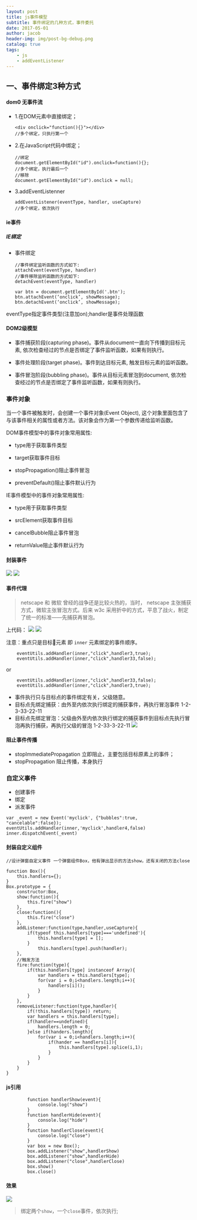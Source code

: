 ```yaml
---
layout: post
title: js事件模型
subtitle: 事件绑定的几种方式，事件委托
date: 2017-05-01
author: jacob
header-img: img/post-bg-debug.png
catalog: true
tags: 
    - js
    - addEventListener
---
```

## 一、事件绑定3种方式
#### dom0 无事件流
 - 1.在DOM元素中直接绑定；
    ```
    <div onclick="function(){}"></div>
    //多个绑定，只执行第一个
    ```
 - 2.在JavaScript代码中绑定；
    ```
    //绑定
    document.getElementById("id").onclick=function(){};
    //多个绑定，执行最后一个
   //移除
    document.getElementById("id").onclick = null;
    ```
 - 3.addEventListenner
    ```
    addEventListener(eventType, handler, useCapture)
    //多个绑定，依次执行
    ``` 
    
#### ie事件

##### IE绑定

- 事件绑定
    ``` 
    //事件绑定监听函数的方式如下:
    attachEvent(eventType, handler)
    //事件移除监听函数的方式如下:
    detachEvent(eventType, handler)
    ```
    ```
    var btn = document.getElementById('.btn');
    btn.attachEvent(‘onclick’, showMessage);
    btn.detachEvent(‘onclick’, showMessage);
    ```
>
eventType指定事件类型(注意加on);handler是事件处理函数

   

#### DOM2级模型
- 事件捕获阶段(capturing phase)。事件从document一直向下传播到目标元素, 依次检查经过的节点是否绑定了事件监听函数，如果有则执行。

- 事件处理阶段(target phase)。事件到达目标元素, 触发目标元素的监听函数。

- 事件冒泡阶段(bubbling phase)。事件从目标元素冒泡到document, 依次检查经过的节点是否绑定了事件监听函数，如果有则执行。
  


### 事件对象
当一个事件被触发时，会创建一个事件对象(Event Object), 这个对象里面包含了与该事件相关的属性或者方法。该对象会作为第一个参数传递给监听函数。

DOM事件模型中的事件对象常用属性:

- type用于获取事件类型

- target获取事件目标

- stopPropagation()阻止事件冒泡

- preventDefault()阻止事件默认行为

IE事件模型中的事件对象常用属性:

- type用于获取事件类型

- srcElement获取事件目标

- cancelBubble阻止事件冒泡

- returnValue阻止事件默认行为

#### 封装事件
![](https://ws4.sinaimg.cn/large/006tNc79ly1fqoth6t57sj31c60s40zm.jpg)
![](https://ws4.sinaimg.cn/large/006tNc79ly1fqoth8x7wdj31fo0tuq7w.jpg)

#### 事件代理

>netscape 和 微软 曾经的战争还是比较火热的，当时， netscape 主张捕获方式，微软主张冒泡方式。后来 w3c 采用折中的方式，平息了战火，制定了统一的标准——先捕获再冒泡。

上代码：
![](https://ws1.sinaimg.cn/large/006tNc79ly1fqotkhyi0fj31be0za46h.jpg)
![](https://ws4.sinaimg.cn/large/006tNc79ly1fqotlp6hoij31cs0qiaic.jpg)

注意：重点只是目标元素 即 `inner` 元素绑定的事件顺序。

```
    eventUtils.addHandler(inner,"click",handler3,true);
    eventUtils.addHandler(inner,"click",handler33,false);
```
 or
```
    eventUtils.addHandler(inner,"click",handler33,false);
    eventUtils.addHandler(inner,"click",handler3,true);
```
- 事件执行只与目标点的事件绑定有关，父级随意。
- 目标点先绑定捕获：由外至内依次执行绑定的捕获事件，再执行冒泡事件 1-2-3-33-22-11
- 目标点先绑定冒泡：父级由外至内依次执行绑定的捕获事件到目标点先执行冒泡再执行捕获，再执行父级的冒泡 1-2-33-3-22-11
![](https://ws2.sinaimg.cn/large/006tNc79ly1fqontdcdszj314c0ewdhm.jpg)
#### 阻止事件传播
-  stopImmediatePropagation 立即阻止，主要包括目标原素上的事件；
-  stopPropagation 阻止传播，本身执行

### 自定义事件
- 创建事件
- 绑定
- 派发事件
```
var _event = new Event('myclick', {"bubbles":true, "cancelable":false});
eventUtils.addHandler(inner,'myclick',handler4,false)
inner.dispatchEvent(_event)

```

#### 封装自定义组件
```
//设计弹窗自定义事件 一个弹窗组件Box，他有弹出显示的方法show，还有关闭的方法close

function Box(){
    this.handlers={};
}
Box.prototype = {
    constructor:Box,
    show:function(){
        this.fire("show")
    },
    close:function(){
        this.fire("close")
    },
    addListener:function(type,handler,useCapture){
        if(typeof this.handlers[type]==='undefined'){
            this.handlers[type] = [];
        }
            this.handlers[type].push(handler);
    },
    //触发方法
    fire:function(type){
        if(this.handlers[type] instanceof Array){
            var handlers = this.handlers[type];
            for(var i = 0;i<handlers.length;i++){
                handlers[i]();
            }
        }
    },
    removeListener:function(type,handler){
        if(!this.handlers[type]) return;
        var handlers = this.handlers[type];
        if(handler==undefined){
            handlers.length = 0;
        }else if(handers.length){
            for(var i = 0;i<handlers.length;i++){
                if(hander == handlers[i]){
                    this.handlers[type].splice(i,1);
                }
            }
        }
    }
}
```

#### js引用

```
        function handlerShow(event){
            console.log("show")
        }
        function handlerHide(event){
            console.log("hide")
        }
        function handlerClose(event){
            console.log("close")
        }
        var box = new Box();
        box.addListener("show",handlerShow)
        box.addListener("show",handlerHide)
        box.addListener("close",handlerClose)
        box.show()
        box.close()
```
#### 效果
![](https://ws1.sinaimg.cn/large/006tNc79ly1fqoyq5w0haj31ae08kjsq.jpg)

>绑定两个`show`，一个`close`事件，依次执行;